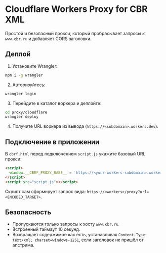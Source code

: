 # Cloudflare Workers Proxy for CBR XML

Простой и безопасный прокси, который пробрасывает запросы к `www.cbr.ru` и добавляет CORS заголовки.

## Деплой

1. Установите Wrangler:
```bash
npm i -g wrangler
```
2. Авторизуйтесь:
```bash
wrangler login
```
3. Перейдите в каталог воркера и деплойте:
```bash
cd proxy/cloudflare
wrangler deploy
```
4. Получите URL воркера из вывода (`https://<subdomain>.workers.dev`).

## Подключение в приложении

В `cbrf.html` перед подключением `script.js` укажите базовый URL прокси:

```html
<script>
  window.__CBRF_PROXY_BASE__ = 'https://<your-workers-subdomain>.workers.dev';
</script>
<script src="script.js"></script>
```

Скрипт сам сформирует запрос вида: `https://<workers>/proxy?url=<ENCODED_TARGET>`.

## Безопасность
- Пропускаются только запросы к хосту `www.cbr.ru`.
- Встроенный таймаут 10 секунд.
- Возвращает содержимое как есть, устанавливая `Content-Type: text/xml; charset=windows-1251`, если заголовок не пришёл от апстрима.
